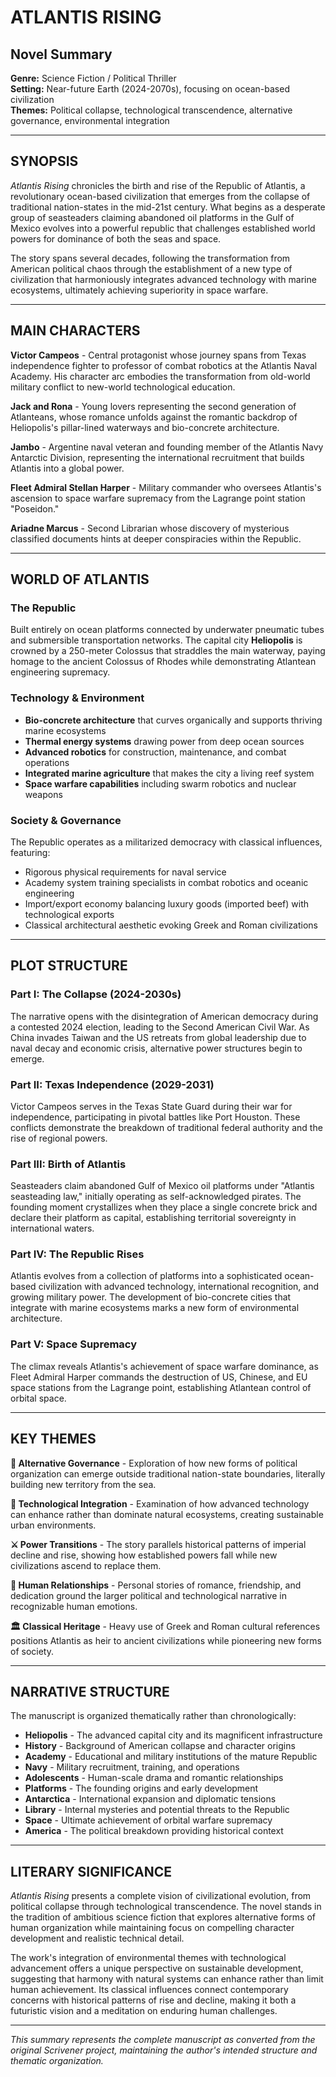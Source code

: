 # ATLANTIS RISING
## Novel Summary

**Genre:** Science Fiction / Political Thriller  
**Setting:** Near-future Earth (2024-2070s), focusing on ocean-based civilization  
**Themes:** Political collapse, technological transcendence, alternative governance, environmental integration

---

## SYNOPSIS

*Atlantis Rising* chronicles the birth and rise of the Republic of Atlantis, a revolutionary ocean-based civilization that emerges from the collapse of traditional nation-states in the mid-21st century. What begins as a desperate group of seasteaders claiming abandoned oil platforms in the Gulf of Mexico evolves into a powerful republic that challenges established world powers for dominance of both the seas and space.

The story spans several decades, following the transformation from American political chaos through the establishment of a new type of civilization that harmoniously integrates advanced technology with marine ecosystems, ultimately achieving superiority in space warfare.

---

## MAIN CHARACTERS

**Victor Campeos** - Central protagonist whose journey spans from Texas independence fighter to professor of combat robotics at the Atlantis Naval Academy. His character arc embodies the transformation from old-world military conflict to new-world technological education.

**Jack and Rona** - Young lovers representing the second generation of Atlanteans, whose romance unfolds against the romantic backdrop of Heliopolis's pillar-lined waterways and bio-concrete architecture.

**Jambo** - Argentine naval veteran and founding member of the Atlantis Navy Antarctic Division, representing the international recruitment that builds Atlantis into a global power.

**Fleet Admiral Stellan Harper** - Military commander who oversees Atlantis's ascension to space warfare supremacy from the Lagrange point station "Poseidon."

**Ariadne Marcus** - Second Librarian whose discovery of mysterious classified documents hints at deeper conspiracies within the Republic.

---

## WORLD OF ATLANTIS

### **The Republic**
Built entirely on ocean platforms connected by underwater pneumatic tubes and submersible transportation networks. The capital city **Heliopolis** is crowned by a 250-meter Colossus that straddles the main waterway, paying homage to the ancient Colossus of Rhodes while demonstrating Atlantean engineering supremacy.

### **Technology & Environment**
- **Bio-concrete architecture** that curves organically and supports thriving marine ecosystems
- **Thermal energy systems** drawing power from deep ocean sources
- **Advanced robotics** for construction, maintenance, and combat operations
- **Integrated marine agriculture** that makes the city a living reef system
- **Space warfare capabilities** including swarm robotics and nuclear weapons

### **Society & Governance**
The Republic operates as a militarized democracy with classical influences, featuring:
- Rigorous physical requirements for naval service
- Academy system training specialists in combat robotics and oceanic engineering
- Import/export economy balancing luxury goods (imported beef) with technological exports
- Classical architectural aesthetic evoking Greek and Roman civilizations

---

## PLOT STRUCTURE

### **Part I: The Collapse (2024-2030s)**
The narrative opens with the disintegration of American democracy during a contested 2024 election, leading to the Second American Civil War. As China invades Taiwan and the US retreats from global leadership due to naval decay and economic crisis, alternative power structures begin to emerge.

### **Part II: Texas Independence (2029-2031)**
Victor Campeos serves in the Texas State Guard during their war for independence, participating in pivotal battles like Port Houston. These conflicts demonstrate the breakdown of traditional federal authority and the rise of regional powers.

### **Part III: Birth of Atlantis**
Seasteaders claim abandoned Gulf of Mexico oil platforms under "Atlantis seasteading law," initially operating as self-acknowledged pirates. The founding moment crystallizes when they place a single concrete brick and declare their platform as capital, establishing territorial sovereignty in international waters.

### **Part IV: The Republic Rises**
Atlantis evolves from a collection of platforms into a sophisticated ocean-based civilization with advanced technology, international recognition, and growing military power. The development of bio-concrete cities that integrate with marine ecosystems marks a new form of environmental architecture.

### **Part V: Space Supremacy**
The climax reveals Atlantis's achievement of space warfare dominance, as Fleet Admiral Harper commands the destruction of US, Chinese, and EU space stations from the Lagrange point, establishing Atlantean control of orbital space.

---

## KEY THEMES

**🌊 Alternative Governance** - Exploration of how new forms of political organization can emerge outside traditional nation-state boundaries, literally building new territory from the sea.

**🤖 Technological Integration** - Examination of how advanced technology can enhance rather than dominate natural ecosystems, creating sustainable urban environments.

**⚔️ Power Transitions** - The story parallels historical patterns of imperial decline and rise, showing how established powers fall while new civilizations ascend to replace them.

**💙 Human Relationships** - Personal stories of romance, friendship, and dedication ground the larger political and technological narrative in recognizable human emotions.

**🏛️ Classical Heritage** - Heavy use of Greek and Roman cultural references positions Atlantis as heir to ancient civilizations while pioneering new forms of society.

---

## NARRATIVE STRUCTURE

The manuscript is organized thematically rather than chronologically:

- **Heliopolis** - The advanced capital city and its magnificent infrastructure
- **History** - Background of American collapse and character origins  
- **Academy** - Educational and military institutions of the mature Republic
- **Navy** - Military recruitment, training, and operations
- **Adolescents** - Human-scale drama and romantic relationships
- **Platforms** - The founding origins and early development
- **Antarctica** - International expansion and diplomatic tensions
- **Library** - Internal mysteries and potential threats to the Republic
- **Space** - Ultimate achievement of orbital warfare supremacy
- **America** - The political breakdown providing historical context

---

## LITERARY SIGNIFICANCE

*Atlantis Rising* presents a complete vision of civilizational evolution, from political collapse through technological transcendence. The novel stands in the tradition of ambitious science fiction that explores alternative forms of human organization while maintaining focus on compelling character development and realistic technical detail.

The work's integration of environmental themes with technological advancement offers a unique perspective on sustainable development, suggesting that harmony with natural systems can enhance rather than limit human achievement. Its classical influences connect contemporary concerns with historical patterns of rise and decline, making it both a futuristic vision and a meditation on enduring human challenges.

---

*This summary represents the complete manuscript as converted from the original Scrivener project, maintaining the author's intended structure and thematic organization.*